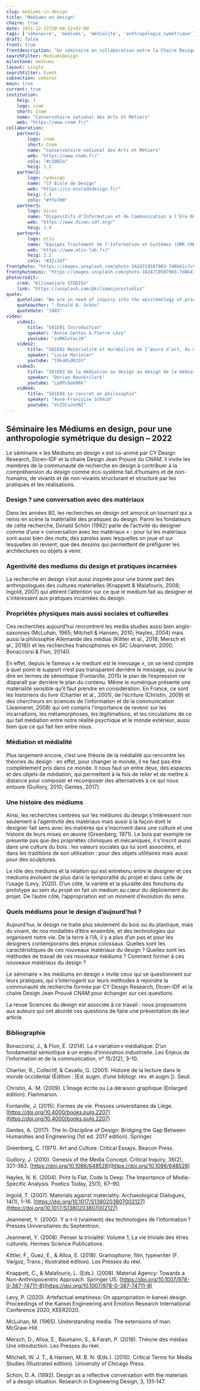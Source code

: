 ```yaml
---
slug: mediums-in-design
title: "Médiums en design"
chaire: true
date: 2021-12-11T20:04:12+02:00
tags: ['séminaire', 'médiums', 'médialité', 'anthropologie_symétrique']
draft: false
front: true
frontdescription: "Un séminaire en collaboration entre la Chaire Design Jean Prouvé du CNAM et CY Design Research"
searchFilter: MediumsDesign
milestone: mediums
layout: single
searchFilter: Event
subsection: seminar
main: true
current: true
institution:
    heig: 1
    logo: cnam
    short: Cnam
    name: "Conservatoire national des Arts et Métiers"
    web: "https://www.cnam.fr/"
collaboration:
    partner1:
        logo: cnam
        short: Cnam
        name: "Conservatoire national des Arts et Métiers"
        web: "https://www.cnam.fr/"
        colo: "#c1002a"
        heig: 1.2
    partner2:
        logo: cydesign
        name: "CY École de Design"
        web: "https://cy-ecolededesign.fr/"
        heig: 2.4
        colo: "#ffe700"
    partner3:
        logo: dicen
        name: "Dispositifs d’Information et de Communication à l’Ère Numérique – Paris, Ile de France (EA 7339)"
        web: "https://www.dicen-idf.org/"
        heig: 1.8
    partner4:
        logo: etis
        name: "Equipes Traitement de l'Information et Systèmes (UMR CNRS 8051)"
        web: "https://www.etis-lab.fr/"
        heig: 2.2
        colo: "#32c2df"
frontphoto: "https://images.unsplash.com/photo-1624719507903-7d8b41c7c9cb?ixid=MnwxMjA3fDB8MHxwaG90by1wYWdlfHx8fGVufDB8fHx8&ixlib=rb-1.2.1&auto=format&fit=crop&w=640&q=80"
frontphotomini: "https://images.unsplash.com/photo-1624719507903-7d8b41c7c9cb?ixid=MnwxMjA3fDB8MHxwaG90by1wYWdlfHx8fGVufDB8fHx8&ixlib=rb-1.2.1&auto=format&fit=crop&w=240&q=70"
photocredit: 
    cred: "Kilimanjaro STUDIOz"
    link: "https://unsplash.com/@kilimanjarostudioz"
quote:
    quoteline: "We are in need of inquiry into the epistemology of practice. What is the kind of knowing in which competent practitioners engage? How is professional knowing like and unlike the kinds of knowledge presented in academic textbooks, scientific papers, and learned journals? In what sense, if any, is there intellectual rigor in professional practice?"
    quoteauthor: " Donald A. Schön"
    quotedate: "1983"
video:
    video1:
        title: "S01E01 Introduction"
        speaker: "Annie Gentes & Pierre Lévy"
        youtube: "zuRKSxYacJ0"
    video2:
        title: "S01E02 Matérialité et durabilité de l’œuvre d’art, du musée à l’espace public, cas d’œuvres d’art contemporain"
        speaker: "Lucie Marinier"
        youtube: "TdkoRidRJSY"
    video3:
        title: "S01E03 De la médiation au design au design de la médiation"
        speaker: "Dorian Reunkrilerk"
        youtube: "Lp8Pu5oO96k" 
    video4:
        title: "S01E04 Le concret en philosophie"
        speaker: "Anne-Françoise Schmid"
        youtube: "VcZ3luJohNI"
---
```


## Séminaire les Médiums en design, pour une anthropologie symétrique du design – 2022

Le séminaire « les Médiums en design » est co-animé par CY Design Research, Dicen-IDF et la chaire Design Jean Prouvé du CNAM. Il invite les membres de la communauté de recherche en design à contribuer à la compréhension du design comme éco-système fait d’humains et de non-humains, de vivants et de non-vivants structurant et structuré par les pratiques et les réalisations.

### Design ? une conversation avec des matériaux

Dans les années 80, les recherches en design ont amorcé un tournant qui a remis en scène la matérialité des pratiques du design. Parmi les fondateurs de cette recherche, Donald Schön (1992) parle de l’activité du designer comme d’une « conversation avec les matériaux » : pour lui les matériaux sont aussi bien des mots, des paroles avec lesquelles on joue et sur lesquelles on revient, que des dessins qui permettent de préfigurer les architectures ou objets à venir.

### Agentivité des mediums du design et pratiques incarnées

La recherche en design s’est aussi inspirée pour une bonne part des anthropologues des cultures matérielles (Knappett & Malafouris, 2008; Ingold, 2007) qui attirent l’attention sur ce que le medium fait au designer et s’intéressent aux pratiques incarnées du design.

### Propriétés physiques mais aussi sociales et culturelles

Ces recherches aujourd’hui rencontrent les media studies aussi bien anglo-saxonnes (McLuhan, 1965; Mitchell & Hansen, 2010; Hayles, 2004) mais aussi la philosophie Allemande des médias (Kittler et al., 2018; Mersch et al., 2018)) et les recherches francophones en SIC (Jeanneret, 2000; Bonaccorsi & Flon, 2014)).

En effet, depuis le fameux « le medium est le message », on se rend compte à quel point le support n’est pas transparent derrière le message, ou pour le dire en termes de sémiotique (Fontanille, 2015) le plan de l’expression ne disparaît par derrière le plan du contenu. Même le numérique présente une matérialité sensible qu’il faut prendre en considération. En France, ce sont les historiens du livre (Chartier et al., 2001), de l’écriture (Christin, 2009) et des chercheurs en sciences de l’information et de la communication (Jeanneret, 2008) qui ont compris l’importance de revenir sur les incarnations, les métamorphoses, les légitimations, et les circulations de ce qui fait médiation entre notre réalité psychique et le monde extérieur, aussi bien que ce qui fait lien entre nous.

### Médiation et médialité

Plus largement encore, c’est une théorie de la médialité qui rencontre les théories du design : en effet, pour changer le monde, il ne faut pas être complètement pris dans ce monde. Il nous faut un entre deux, des espaces et des objets de médiation, qui permettent à la fois de relier et de mettre à distance pour composer et recomposer des alternatives à ce qui nous entoure (Guillory, 2010; Gentes, 2017).

### Une histoire des médiums

Ainsi, les recherches centrées sur les médiums du design s’intéressent non seulement à l’agentivité des matériaux mais aussi à la façon dont le designer fait sens avec les matières qui s’inscrivent dans une culture et une histoire de leurs mises en œuvre (Greenberg, 1971). Le bois par exemple ne présente pas que des propriétés chimiques et mécaniques, il s’inscrit aussi dans une culture du bois : les valeurs sociales qui lui sont associées, et dans les traditions de son utilisation : pour des objets utilitaires mais aussi pour des sculptures.

Le rôle des mediums et la relation qui est entretenu entre le designer et ces mediums évoluent de plus dans la temporalité du projet et dans celle de l’usage (Levy, 2020). D’un côté, la variété et la pluralité des fonctions du prototype au sein du projet en fait un medium au cœur du déploiement du projet. De l’autre côté, l’appropriation est un moment d’évolution du sens.

### Quels médiums pour le design d’aujourd’hui ?

Aujourd’hui, le design ne traite plus seulement du bois ou du plastique, mais du vivant, de nos modalités d’être ensemble, et des technologies qui organisent notre vie. De la terre à l’IA, il y a plus d’un pas et pour les designers contemporains des enjeux colossaux. Quelles sont les caractéristiques de ces nouveaux matériaux du design ? Quelles sont les méthodes de travail de ces nouveaux médiums ? Comment former à ces nouveaux matériaux du design ?

Le séminaire « les médiums en design » invite ceux qui se questionnent sur leurs pratiques, qui s’interrogent sur leurs méthodes à rejoindre la communauté de recherche formée par CY Design Research, Dicen-IDF et la chaire Design Jean Prouvé CNAM pour échanger sur ces questions.

La revue Sciences du design est associée à ce travail : nous proposerons aux auteurs qui ont abordé ces questions de faire une présentation de leur article.

### Bibliographie

Bonaccorsi, J., & Flon, É. (2014). La « variation » médiatique: D’un fondamental sémiotique à un enjeu d’innovation industrielle. Les Enjeux de l’information et de la communication, n° 15/2(2), 3–10.

Chartier, R., Collectif, & Cavallo, G. (2001). Histoire de la lecture dans le monde occidental (Édition : [Ed. augm. d’une bibliogr. rev. et augm.]). Seuil.

Christin, A.-M. (2009). L’Image écrite ou La déraison graphique (Enlarged édition). Flammarion.

Fontanille, J. (2015). Formes de vie. Presses universitaires de Liège. [https://doi.org/10.4000/books.pulg.2207](https://doi.org/10.4000/books.pulg.2207)

Gentes, A. (2017). The In-Discipline of Design: Bridging the Gap Between Humanities and Engineering (1st ed. 2017 edition). Springer.

Greenberg, C. (1971). Art and Culture: Critical Essays. Beacon Press.

Guillory, J. (2010). Genesis of the Media Concept. Critical Inquiry, 36(2), 321–362. [https://doi.org/10.1086/648528](https://doi.org/10.1086/648528)

Hayles, N. K. (2004). Print Is Flat, Code Is Deep: The Importance of Media-Specific Analysis. Poetics Today, 25(1), 67–90.

Ingold, T. (2007). Materials against materiality. Archaeological Dialogues, 14(1), 1–16. [https://doi.org/10.1017/S1380203807002127](https://doi.org/10.1017/S1380203807002127)

Jeanneret, Y. (2000). Y a-t-il (vraiment) des technologies de l’information ? Presses Universitaires du Septentrion.

Jeanneret, Y. (2008). Penser la trivialité: Volume 1, La vie triviale des êtres culturels. Hermes Science Publications.

Kittler, F., Guez, E., & Alloa, E. (2018). Gramophone, film, typewriter (F. Vargoz, Trans.; Illustrated édition). Les Presses du réel.

Knappett, C., & Malafouris, L. (Eds.). (2008). Material Agency: Towards a Non-Anthropocentric Approach. Springer US. [https://doi.org/10.1007/978-0-387-74711-8](https://doi.org/10.1007/978-0-387-74711-8)

Levy, P. (2020). Artefactual emptiness: On appropriation in kansei design. Proceedings of the Kansei Engineering and Emotion Research International Conference 2020, KEER2020.

McLuhan, M. (1965). Understanding media: The extensions of man. McGraw-Hill.

Mersch, D., Alloa, E., Baumann, S., & Farah, P. (2018). Théorie des médias: Une introduction. Les Presses du réel.

Mitchell, W. J. T., & Hansen, M. B. N. (Eds.). (2010). Critical Terms for Media Studies (Illustrated edition). University of Chicago Press.

Schon, D. A. (1992). Design as a reflective conversation with the materials of a design situation. Research in Engineering Design, 3, 131–147.